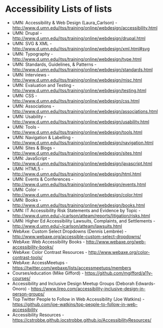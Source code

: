# Accessibility Lists of lists

- UMN: Accessibility & Web Design (Laura_Carlson) - http://www.d.umn.edu/itss/training/online/webdesign/accessibility.html
- UMN: Drupal - http://www.d.umn.edu/itss/training/online/webdesign/drupal.html
- UMN: SVG & XML - http://www.d.umn.edu/itss/training/online/webdesign/xml.html#svg
- UMN: Typography - http://www.d.umn.edu/itss/training/online/webdesign/type.html
- UMN: Standards, Guidelines, & Patterns - http://www.d.umn.edu/itss/training/online/webdesign/standards.html
- UMN: Interviews - http://www.d.umn.edu/itss/training/online/webdesign/misc.html
- UMN: Evaluation and Testing - http://www.d.umn.edu/itss/training/online/webdesign/testing.html
- UMN: CSS - http://www.d.umn.edu/itss/training/online/webdesign/css.html
- UMN: Associations - http://www.d.umn.edu/itss/training/online/webdesign/associations.html
- UMN: Usability - http://www.d.umn.edu/itss/training/online/webdesign/usability.html
- UMN: Tools - http://www.d.umn.edu/itss/training/online/webdesign/tools.html
- UMN: Navigation & Labelling - http://www.d.umn.edu/itss/training/online/webdesign/navigation.html
- UMN: Sites & Blogs - http://www.d.umn.edu/itss/training/online/webdesign/sites.html
- UMN: JavaScript - http://www.d.umn.edu/itss/training/online/webdesign/javascript.html
- UMN: HTML5 - http://www.d.umn.edu/itss/training/online/webdesign/html.html
- UMN: Events & Conferences - http://www.d.umn.edu/itss/training/online/webdesign/events.html
- UMN: Color - http://www.d.umn.edu/itss/training/online/webdesign/color.html
- UMN: Books - http://www.d.umn.edu/itss/training/online/webdesign/books.html
- UMN: IT Accessibility Risk Statements and Evidence by Topic - http://www.d.umn.edu/~lcarlson/atteam/reports/litigation/risks.html
- UMN: Higher Ed Accessibility Lawsuits, Complaints, and Settlements - http://www.d.umn.edu/~lcarlson/atteam/lawsuits.html
- WebAxe: Custom Select Dropdowns (Dennis Lembrée) - http://www.webaxe.org/accessible-custom-select-dropdowns/
- WebAxe: Web Accessibility Books - http://www.webaxe.org/web-accessibility-books/
- WebAxe: Color Contrast Resources - http://www.webaxe.org/color-contrast-tools/
- WebAxe: AccessMeetups - https://twitter.com/webaxe/lists/accessmeetups/members
- Courses/education (Mike Gifford) - https://github.com/mgifford/a11y-courses/
- Accessibility and Inclusive Design Meetup Groups (Deborah Edwards-Onoro) - https://www.lireo.com/accessibility-inclusive-design-in-person-groups/
- Top Twitter People to Follow in Web Accessibility (Joe Watkins) - https://github.com/joe-watkins/top-people-to-follow-in-web-accessibility
- Accessibility Resources - https://cstrobbe.github.iocstrobbe.github.io/AccessibilityResources/
